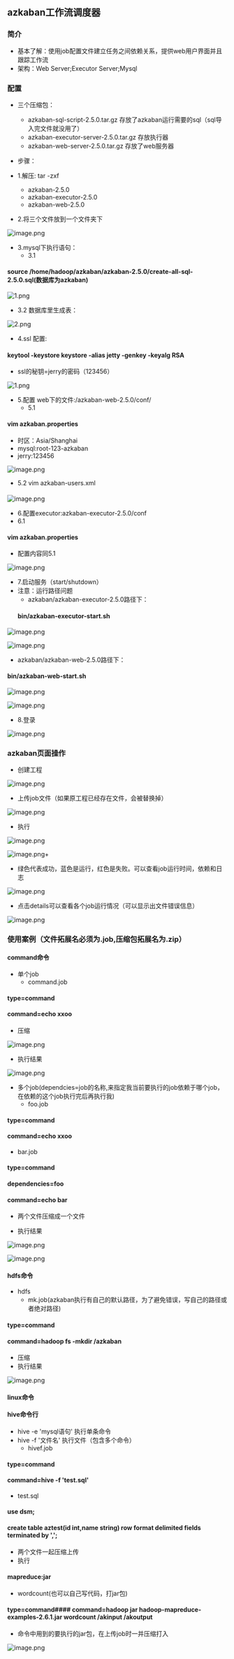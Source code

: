 ## azkaban工作流调度器

### 简介 
* 基本了解：使用job配置文件建立任务之间依赖关系，提供web用户界面并且跟踪工作流
* 架构：Web Server;Executor Server;Mysql
### 配置 
* 三个压缩包：
  * azkaban-sql-script-2.5.0.tar.gz   存放了azkaban运行需要的sql（sql导入完文件就没用了）
  * azkaban-executor-server-2.5.0.tar.gz 存放执行器
  * azkaban-web-server-2.5.0.tar.gz 存放了web服务器

* 步骤：
* 1.解压: tar -zxf 
   * azkaban-2.5.0
   * azkaban-executor-2.5.0
   * azkaban-web-2.5.0
* 2.将三个文件放到一个文件夹下

 ![image.png](https://upload-images.jianshu.io/upload_images/14466577-393430c49e1f3a09.png?imageMogr2/auto-orient/strip%7CimageView2/2/w/1240)

* 3.mysql下执行语句：
   * 3.1
#### source /home/hadoop/azkaban/azkaban-2.5.0/create-all-sql-2.5.0.sql(数据库为azkaban)

 ![1.png](https://upload-images.jianshu.io/upload_images/14465950-147874b28ef63e80.png?imageMogr2/auto-orient/strip%7CimageView2/2/w/1240)
  
   * 3.2 数据库里生成表：
  
 ![2.png](https://upload-images.jianshu.io/upload_images/14465950-e858e16797a25f42.png?imageMogr2/auto-orient/strip%7CimageView2/2/w/1240)

* 4.ssl 配置:
#### keytool -keystore keystore -alias jetty -genkey -keyalg RSA
  * ssl的秘钥=jerry的密码（123456）
 
 ![1.png](https://upload-images.jianshu.io/upload_images/14465950-0f326339302f4333.png?imageMogr2/auto-orient/strip%7CimageView2/2/w/1240)

* 5.配置 web下的文件:/azkaban-web-2.5.0/conf/
   * 5.1 
#### vim azkaban.properties
   * 时区：Asia/Shanghai
   * mysql:root-123-azkaban
   * jerry:123456
 
 ![image.png](https://upload-images.jianshu.io/upload_images/14466577-a98c1a0c59bae5c8.png?imageMogr2/auto-orient/strip%7CimageView2/2/w/1240)

  * 5.2 vim azkaban-users.xml
#### <user username="admin" password="admin" roles="admin,metrics" />
 
 ![image.png](https://upload-images.jianshu.io/upload_images/14466577-b868f85d39739c9e.png?imageMogr2/auto-orient/strip%7CimageView2/2/w/1240)
  
* 6.配置executor:azkaban-executor-2.5.0/conf
 * 6.1
#### vim azkaban.properties
   * 配置内容同5.1
 
 ![image.png](https://upload-images.jianshu.io/upload_images/14466577-bd6a068b5b03814f.png?imageMogr2/auto-orient/strip%7CimageView2/2/w/1240)

* 7.启动服务（start/shutdown）
 * 注意：运行路径问题
      * azkaban/azkaban-executor-2.5.0路径下：
      #### bin/azkaban-executor-start.sh
 
 ![image.png](https://upload-images.jianshu.io/upload_images/14466577-a4819c13c27b1f52.png?imageMogr2/auto-orient/strip%7CimageView2/2/w/1240)
  
 ![image.png](https://upload-images.jianshu.io/upload_images/14466577-8c72e32fceda9bc8.png?imageMogr2/auto-orient/strip%7CimageView2/2/w/1240)
  
 * azkaban/azkaban-web-2.5.0路径下：
 #### bin/azkaban-web-start.sh
  
 ![image.png](https://upload-images.jianshu.io/upload_images/14466577-104790922d686c78.png?imageMogr2/auto-orient/strip%7CimageView2/2/w/1240)
  
 ![image.png](https://upload-images.jianshu.io/upload_images/14466577-fdc4f5d7e81bc87b.png?imageMogr2/auto-orient/strip%7CimageView2/2/w/1240)


* 8.登录

 ![image.png](https://upload-images.jianshu.io/upload_images/14466577-98edbbf1ab966998.png?imageMogr2/auto-orient/strip%7CimageView2/2/w/1240)

### azkaban页面操作
* 创建工程

 ![image.png](https://upload-images.jianshu.io/upload_images/14466577-555361e2bd7892d9.png?imageMogr2/auto-orient/strip%7CimageView2/2/w/1240)


* 上传job文件（如果原工程已经存在文件，会被替换掉）

 ![image.png](https://upload-images.jianshu.io/upload_images/14466577-83b726b58c74d3ba.png?imageMogr2/auto-orient/strip%7CimageView2/2/w/1240)


* 执行

 ![image.png](https://upload-images.jianshu.io/upload_images/14466577-d3fc572548892098.png?imageMogr2/auto-orient/strip%7CimageView2/2/w/1240)

 ![image.png](https://upload-images.jianshu.io/upload_images/14466577-7fcf0e33204d3032.png?imageMogr2/auto-orient/strip%7CimageView2/2/w/1240)+

 * 绿色代表成功，蓝色是运行，红色是失败。可以查看job运行时间，依赖和日志
 
![image.png](https://upload-images.jianshu.io/upload_images/14466577-e79a740c9d25d8d9.png?imageMogr2/auto-orient/strip%7CimageView2/2/w/1240)


 * 点击details可以查看各个job运行情况（可以显示出文件错误信息）
 
![image.png](https://upload-images.jianshu.io/upload_images/14466577-fafec7f716c20b43.png?imageMogr2/auto-orient/strip%7CimageView2/2/w/1240)

### 使用案例（文件拓展名必须为.job,压缩包拓展名为.zip）
#### command命令
* 单个job
  * command.job
#### type=command
#### command=echo xxoo
  * 压缩
 
 ![image.png](https://upload-images.jianshu.io/upload_images/14466577-1d4d49ea28a6519e.png?imageMogr2/auto-orient/strip%7CimageView2/2/w/1240)

  * 执行结果

![image.png](https://upload-images.jianshu.io/upload_images/14466577-c9507b9cb5e885d5.png?imageMogr2/auto-orient/strip%7CimageView2/2/w/1240)

* 多个job(dependcies=job的名称,来指定我当前要执行的job依赖于哪个job，在依赖的这个job执行完后再执行我)
  * foo.job
#### type=command
#### command=echo xxoo
  * bar.job 
#### type=command
#### dependencies=foo
#### command=echo bar 
 
  * 两个文件压缩成一个文件

  * 执行结果
 
  ![image.png](https://upload-images.jianshu.io/upload_images/14466577-aeb2957deef9339f.png?imageMogr2/auto-orient/strip%7CimageView2/2/w/1240)
 
  ![image.png](https://upload-images.jianshu.io/upload_images/14466577-c40fb1bcac305f45.png?imageMogr2/auto-orient/strip%7CimageView2/2/w/1240)

 #### hdfs命令
 * hdfs
   * mk.job(azkaban执行有自己的默认路径，为了避免错误，写自己的路径或者绝对路径)
#### type=command
#### command=hadoop fs -mkdir /azkaban
   * 压缩
   * 执行结果
  
   ![image.png](https://upload-images.jianshu.io/upload_images/14466577-e039ada8fc585de7.png?imageMogr2/auto-orient/strip%7CimageView2/2/w/1240)
 
 #### linux命令
 
 #### hive命令行
 * hive -e 'mysql语句' 执行单条命令
 * hive -f '文件名' 执行文件（包含多个命令）
   * hivef.job
#### type=command
#### command=hive -f 'test.sql'
   * test.sql
#### use dsm;
#### create table aztest(id int,name string) row format delimited fields terminated by ',';
   * 两个文件一起压缩上传
   * 执行
 #### mapreduce:jar
 * wordcount(也可以自己写代码，打jar包)
#### type=command#### command=hadoop jar hadoop-mapreduce-examples-2.6.1.jar wordcount /akinput /akoutput
 
 * 命令中用到的要执行的jar包，在上传job时一并压缩打入
 
 ![image.png](https://upload-images.jianshu.io/upload_images/14466577-7c8a0f4facf283c9.png?imageMogr2/auto-orient/strip%7CimageView2/2/w/1240)
 
 
 


  
  
 
 
 
 
 




 

 

 

 



 
 
